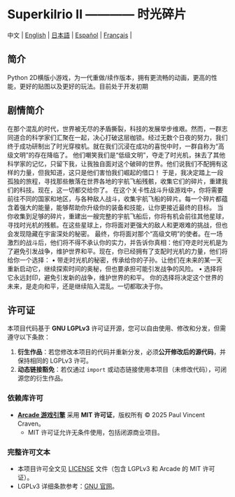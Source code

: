 # Superkilrio II ———— 时光碎片

中文  |
[English](docs/README.en.md)   |
[日本語](docs/README.ja.md)  |
[Español](docs/README.es.md)  |
[Français](docs/README.fr.md)  |

## 简介
Python 2D横版小游戏，为一代重做/续作版本，拥有更流畅的动画，更高的性能，更好的贴图以及更好的玩法。目前处于开发初期

## 剧情简介

在那个混乱的时代，世界被无尽的矛盾撕裂，科技的发展举步维艰。然而，一群志同道合的科学家们汇聚在一起，决心打破这层枷锁。经过无数个日夜的努力，我们终于成功研制出了时光穿梭机。就在我们沉浸在成功的喜悦中时，一群自称为“高级文明”的存在降临了。
他们嘲笑我们是“低级文明”，夺走了时光机，抹去了其他科学家的记忆，只留下我，让我独自面对这个破碎的世界。他们说我们不配拥有这样的力量，但我知道，这只是他们害怕我们崛起的借口！
于是，我决定踏上一段孤独的旅程，寻找那些散落在世界各地的宇航飞船残骸，收集它们的碎片，重建我们的科技。现在，这一切都交给你了。
在这个关卡性战斗升级游戏中，你将需要前往不同的国家和地区，与各种敌人战斗，收集宇航飞船的碎片。每一个碎片都蕴含着强大的能量，能够帮助你升级你的装备和技能，让你更接近最终的目标。
当你收集到足够的碎片，重建出一艘完整的宇航飞船后，你将有机会前往其他星球，寻找时光机的残骸。在这些星球上，你将面对更强大的敌人和更艰难的挑战，但也会发现隐藏在宇宙深处的秘密。
最终，你将面对那个“高级文明”的使者。在一场激烈的战斗后，他们将不得不承认你的实力，并告诉你真相：他们夺走时光机是为了避免引发战争，维护世界和平。现在，你已经拥有了支配时光机的力量，他们将给你一个选择：
•  带走时光机的秘密，传承给你的子孙。让他们在未来的某一天重新启动它，继续探索时间的奥秘，但也要承担可能引发战争的风险。
•  选择将它永远封印，避免引发新的战争，维护世界的和平。
你的选择将决定这个世界的未来，是走向和平，还是继续陷入混乱。一切都取决于你。

## 许可证

本项目代码基于 **GNU LGPLv3** 许可证开源，您可以自由使用、修改和分发，但需遵守以下条款：  
1. **衍生作品**：若您修改本项目的代码并重新分发，必须**公开修改后的源代码**，并保持相同的 LGPLv3 许可。  
2. **动态链接豁免**：若仅通过 `import` 或动态链接使用本项目（未修改代码），可闭源您的衍生作品。  

### 依赖库许可
- **[Arcade 游戏引擎](https://github.com/pythonarcade/arcade)** 采用 **MIT 许可证**，版权所有 © 2025 Paul Vincent Craven。  
  - MIT 许可证允许无条件使用，包括闭源商业项目。  

### 完整许可文本
- 本项目许可全文见 [LICENSE](LICENSE) 文件（包含 LGPLv3 和 Arcade 的 MIT 许可证）。  
- LGPLv3 详细条款参考：[GNU 官网](https://www.gnu.org/licenses/lgpl-3.0.html)。
